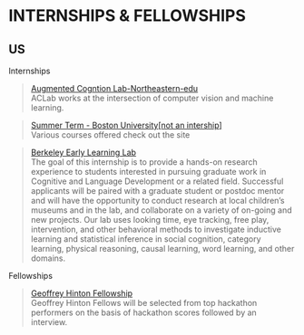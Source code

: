 # INTERNSHIPS & FELLOWSHIPS

## US
 
 Internships
> [Augmented Cogntion Lab-Northeastern-edu](https://web.northeastern.edu/ostadabbas/)<br>
> ACLab works at the intersection of computer vision and machine learning.

>[Summer Term - Boston University[not an intership]](https://www.bu.edu/summer/summer-sessions/tuition-payment/)<br>
>Various courses offered check out the site


>[Berkeley Early Learning Lab](https://www.babylab.berkeley.edu/summer-internship)<br>
>The goal of this internship is to provide a hands-on research experience to students interested in pursuing graduate work in Cognitive and Language Development or a related field. Successful applicants will be paired with a graduate student or postdoc mentor and will have the opportunity to conduct research at local children’s museums and in the lab, and collaborate on a variety of on-going and new projects. Our lab uses looking time, eye tracking, free play, intervention, and other behavioral methods to investigate inductive learning and statistical inference in social cognition, category learning, physical reasoning, causal learning, word learning, and other domains.

>[]()

Fellowships
> [Geoffrey Hinton Fellowship](https://www.univ.ai/ghf)<br>
> Geoffrey Hinton Fellows will be selected from top hackathon performers on the basis of hackathon scores followed by an interview.
